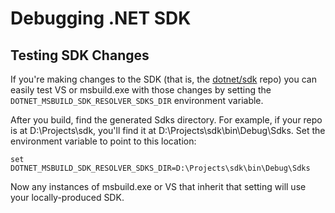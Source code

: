 # Debugging .NET SDK

## Testing SDK Changes

If you're making changes to the SDK (that is, the [dotnet/sdk](https://github.com/dotnet/sdk) repo) you can easily test VS or msbuild.exe with those changes by setting the `DOTNET_MSBUILD_SDK_RESOLVER_SDKS_DIR` environment variable.

After you build, find the generated Sdks directory. For example, if your repo is at D:\Projects\sdk, you'll find it at D:\Projects\sdk\bin\Debug\Sdks. Set the environment variable to point to this location:

`set DOTNET_MSBUILD_SDK_RESOLVER_SDKS_DIR=D:\Projects\sdk\bin\Debug\Sdks`

Now any instances of msbuild.exe or VS that inherit that setting will use your locally-produced SDK.